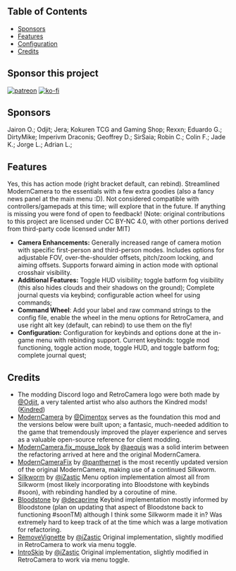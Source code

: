 ## Table of Contents

- [Sponsors](#sponsors)
- [Features](#features)
- [Configuration](#configuration)
- [Credits](#credits)

## Sponsor this project

[![patreon](https://i.imgur.com/u6aAqeL.png)](https://www.patreon.com/join/4865914)  [![ko-fi](https://ko-fi.com/img/githubbutton_sm.svg)](https://ko-fi.com/zfolmt)

## Sponsors

Jairon O.; Odjit; Jera; Kokuren TCG and Gaming Shop; Rexxn; Eduardo G.; DirtyMike; Imperivm Draconis; Geoffrey D.; SirSaia; Robin C.; Colin F.; Jade K.; Jorge L.; Adrian L.;

## Features

Yes, this has action mode (right bracket default, can rebind). Streamlined ModernCamera to the essentials with a few extra goodies (also a fancy news panel at the main menu :D). Not considered compatible with controllers/gamepads at this time; will explore that in the future. If anything is missing you were fond of open to feedback!
(Note: original contributions to this project are licensed under CC BY-NC 4.0, with other portions derived from third-party code licensed under MIT)

- **Camera Enhancements:**  Generally increased range of camera motion with specific first-person and third-person modes. Includes options for adjustable FOV, over-the-shoulder offsets, pitch/zoom locking, and aiming offsets. Supports forward aiming in action mode with optional crosshair visibility.
- **Additional Features:** Toggle HUD visibility; toggle batform fog visibility (this also hides clouds and their shadows on the ground); Complete journal quests via keybind; configurable action wheel for using commands;
- **Command Wheel**: Add your label and raw command strings to the config file, enable the wheel in the menu options for RetroCamera, and use right alt key (default, can rebind) to use them on the fly!
- **Configuration:** Configuration for keybinds and options done at the in-game menu with rebinding support. Current keybinds: toggle mod functioning, toggle action mode, toggle HUD, and toggle batform fog; complete journal quest;

## Credits

- The modding Discord logo and RetroCamera logo were both made by [@Odjit](https://github.com/Odjit), a very talented artist who also authors the Kindred mods! ([Kindred](https://thunderstore.io/c/v-rising/p/odjit/))
- [ModernCamera](https://github.com/v-rising/ModernCamera) by [@Dimentox](https://github.com/dimentox) serves as the foundation this mod and the versions below were built upon; a fantasic, much-needed addition to the game that tremendously improved the player experience and serves as a valuable open-source reference for client modding.
- [ModernCamera.fix_mouse_look](https://github.com/aequis/ModernCamera/tree/fix_mouse_look) by [@aequis](https://github.com/aequis) was a solid interim between the refactoring arrived at here and the original ModernCamera. 
- [ModernCameraFix](https://github.com/panthernet/ModernCameraFix) by [@panthernet](https://github.com/panthernet) is the most recently updated version of the original ModernCamera, making use of a continued Silkworm.
- [Silkworm](https://github.com/iZastic/vrising-silkworm) by [@iZastic](https://github.com/iZastic) Menu option implementation almost all from Silkworm (most likely incorporating into Bloodstone with keybinds #soon), with rebinding handled by a coroutine of mine.
- [Bloodstone](https://github.com/decaprime/Bloodstone) by [@decaprime](https://github.com/decaprime) Keybind implementation mostly informed by Bloodstone (plan on updating that aspect of Bloodstone back to functioning #soonTM) although I think some Silkworm made it in? Was extremely hard to keep track of at the time which was a large motivation for refactoring.
- [RemoveVignette](https://github.com/iZastic/vrising-removevignette) by [@iZastic](https://github.com/iZastic) Original implementation, slightly modified in RetroCamera to work via menu toggle.
- [IntroSkip](https://github.com/iZastic/vrising-introskip) by [@iZastic](https://github.com/iZastic) Original implementation, slightly modified in RetroCamera to work via menu toggle.

